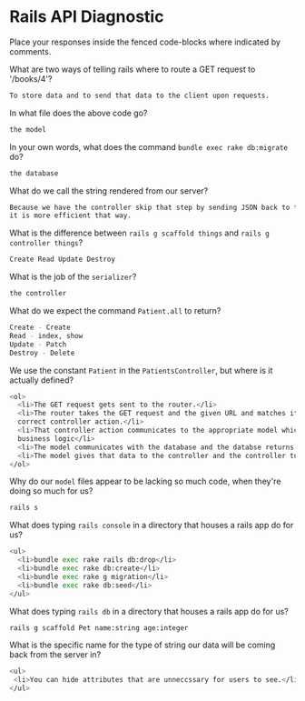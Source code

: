 # Rails API Diagnostic

Place your responses inside the fenced code-blocks where indicated by comments.


What are two ways of telling rails where to route a GET request to '/books/4'?

```bash
To store data and to send that data to the client upon requests.
```

In what file does the above code go?

```bash
the model
```

In your own words, what does the command `bundle exec rake db:migrate` do?

```bash
the database
```

What do we call the string rendered from our server?

```bash
Because we have the controller skip that step by sending JSON back to the client;
it is more efficient that way.
```

What is the difference between `rails g scaffold things` and
`rails g controller things`?

```bash
Create Read Update Destroy
```

What is the job of the `serializer`?

```bash
the controller
```

What do we expect the command `Patient.all` to return?

```bash
Create - Create
Read - index, show
Update - Patch
Destroy - Delete
```

We use the constant `Patient` in the `PatientsController`, but where is it
actually defined?

```bash
<ol>
  <li>The GET request gets sent to the router.</li>
  <li>The router takes the GET request and the given URL and matches it to the
  correct controller action.</li>
  <li>That controller action communicates to the appropriate model which houses the
  business logic</li>
  <li>The model communicates with the database and the databse returns the data back to the model.</li>
  <li>The model gives that data to the controller and the controller turns the data into JSON and sends it to the client.</li>
</ol>
```

Why do our `model` files appear to be lacking so much code, when they're doing
so much for us?

```bash
rails s
```

What does typing `rails console` in a directory that houses a rails app do for
us?

```bash
<ul>
  <li>bundle exec rake rails db:drop</li>
  <li>bundle exec rake db:create</li>
  <li>bundle exec rake g migration</li>
  <li>bundle exec rake db:seed</li>
</ul>
```

What does typing `rails db` in a directory that houses a rails app do for us?

```bash
rails g scaffold Pet name:string age:integer
```

What is the specific name for the type of string our data will be coming back
from the server in?

```bash
<ul>
 <li>You can hide attributes that are unneccssary for users to see.</li>
</ul>
```
